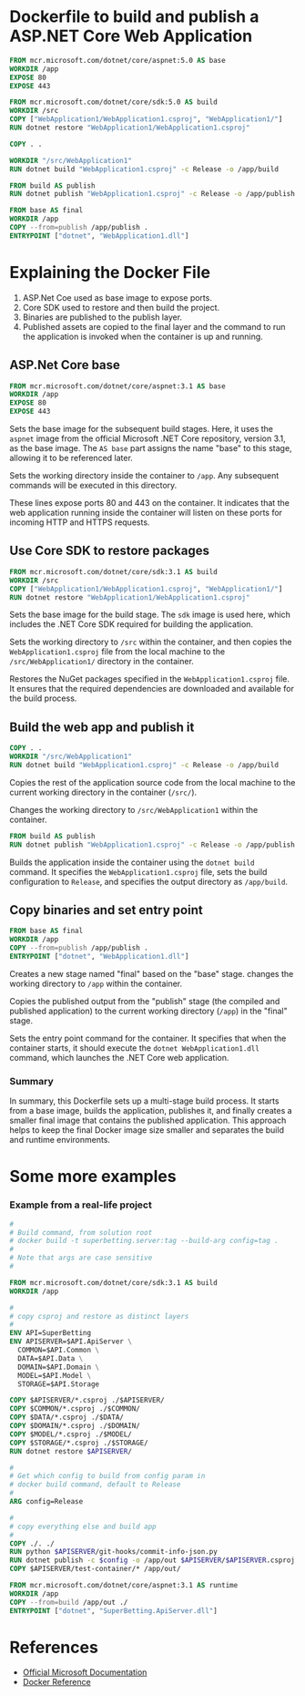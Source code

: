 # Dockerfile to build and publish a ASP.NET Core Web Application


```dockerfile
FROM mcr.microsoft.com/dotnet/core/aspnet:5.0 AS base
WORKDIR /app
EXPOSE 80
EXPOSE 443

FROM mcr.microsoft.com/dotnet/core/sdk:5.0 AS build
WORKDIR /src
COPY ["WebApplication1/WebApplication1.csproj", "WebApplication1/"]
RUN dotnet restore "WebApplication1/WebApplication1.csproj"

COPY . .

WORKDIR "/src/WebApplication1"
RUN dotnet build "WebApplication1.csproj" -c Release -o /app/build

FROM build AS publish
RUN dotnet publish "WebApplication1.csproj" -c Release -o /app/publish

FROM base AS final
WORKDIR /app
COPY --from=publish /app/publish .
ENTRYPOINT ["dotnet", "WebApplication1.dll"]
```

# Explaining the Docker File

1. ASP.Net Coe used as base image to expose ports.
2. Core SDK used to restore and then build the project.
3. Binaries are published to the publish layer.
4. Published assets are copied to the final layer and the command to run the application is invoked when the container is up and running.
## ASP.Net Core base

```Dockerfile
FROM mcr.microsoft.com/dotnet/core/aspnet:3.1 AS base
WORKDIR /app
EXPOSE 80
EXPOSE 443
```

Sets the base image for the subsequent build stages. Here, it uses the `aspnet` image from the official Microsoft .NET Core repository, version 3.1, as the base image. The `AS base` part assigns the name "base" to this stage, allowing it to be referenced later.

Sets the working directory inside the container to `/app`. Any subsequent commands will be executed in this directory.

These lines expose ports 80 and 443 on the container. It indicates that the web application running inside the container will listen on these ports for incoming HTTP and HTTPS requests.

## Use Core SDK to restore packages
```Dockerfile
FROM mcr.microsoft.com/dotnet/core/sdk:3.1 AS build
WORKDIR /src
COPY ["WebApplication1/WebApplication1.csproj", "WebApplication1/"]
RUN dotnet restore "WebApplication1/WebApplication1.csproj"
```

Sets the base image for the build stage. The `sdk` image is used here, which includes the .NET Core SDK required for building the application.

Sets the working directory to `/src` within the container, and then copies the `WebApplication1.csproj` file from the local machine to the `/src/WebApplication1/` directory in the container.

Restores the NuGet packages specified in the `WebApplication1.csproj` file. It ensures that the required dependencies are downloaded and available for the build process.

## Build the web app and publish it
```Dockerfile
COPY . .
WORKDIR "/src/WebApplication1"
RUN dotnet build "WebApplication1.csproj" -c Release -o /app/build
```

Copies the rest of the application source code from the local machine to the current working directory in the container (`/src/`).

Changes the working directory to `/src/WebApplication1` within the container.


```Dockerfile
FROM build AS publish
RUN dotnet publish "WebApplication1.csproj" -c Release -o /app/publish
```

Builds the application inside the container using the `dotnet build` command. It specifies the `WebApplication1.csproj` file, sets the build configuration to `Release`, and specifies the output directory as `/app/build`.

## Copy binaries and set entry point
```Dockerfile
FROM base AS final
WORKDIR /app
COPY --from=publish /app/publish .
ENTRYPOINT ["dotnet", "WebApplication1.dll"]
```

Creates a new stage named "final" based on the "base" stage. changes the working directory to `/app` within the container.

Copies the published output from the "publish" stage (the compiled and published application) to the current working directory (`/app`) in the "final" stage.

Sets the entry point command for the container. It specifies that when the container starts, it should execute the `dotnet WebApplication1.dll` command, which launches the .NET Core web application.

### Summary

In summary, this Dockerfile sets up a multi-stage build process. It starts from a base image, builds the application, publishes it, and finally creates a smaller final image that contains the published application. This approach helps to keep the final Docker image size smaller and separates the build and runtime environments.

# Some more examples

### Example from a real-life project

```dockerfile
# 
# Build command, from solution root
# docker build -t superbetting.server:tag --build-arg config=tag .
#
# Note that args are case sensitive
# 

FROM mcr.microsoft.com/dotnet/core/sdk:3.1 AS build
WORKDIR /app

#
# copy csproj and restore as distinct layers
#
ENV API=SuperBetting
ENV APISERVER=$API.ApiServer \
  COMMON=$API.Common \
  DATA=$API.Data \
  DOMAIN=$API.Domain \
  MODEL=$API.Model \
  STORAGE=$API.Storage

COPY $APISERVER/*.csproj ./$APISERVER/
COPY $COMMON/*.csproj ./$COMMON/
COPY $DATA/*.csproj ./$DATA/
COPY $DOMAIN/*.csproj ./$DOMAIN/
COPY $MODEL/*.csproj ./$MODEL/
COPY $STORAGE/*.csproj ./$STORAGE/
RUN dotnet restore $APISERVER/

#
# Get which config to build from config param in
# docker build command, default to Release
#
ARG config=Release

#
# copy everything else and build app
#
COPY ./. ./
RUN python $APISERVER/git-hooks/commit-info-json.py
RUN dotnet publish -c $config -o /app/out $APISERVER/$APISERVER.csproj
COPY $APISERVER/test-container/* /app/out/

FROM mcr.microsoft.com/dotnet/core/aspnet:3.1 AS runtime
WORKDIR /app
COPY --from=build /app/out ./
ENTRYPOINT ["dotnet", "SuperBetting.ApiServer.dll"]
```

# References

- [Official Microsoft Documentation](https://learn.microsoft.com/en-us/visualstudio/containers/container-tools?view=vs-2019)
- [Docker Reference](https://docs.docker.com/engine/reference/builder/)